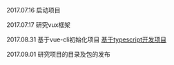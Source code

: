 2017.07.16 启动项目

2017.07.17 研究vux框架

2017.08.31 基于vue-cli初始化项目
           [基于typescript开发项目](http://blog.csdn.net/u014633852/article/details/73706459)

2017.09.01 研究项目的目录及包的发布
